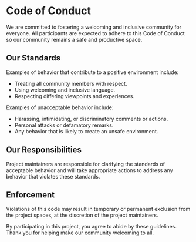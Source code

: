 # Code of Conduct

We are committed to fostering a welcoming and inclusive community for everyone. All participants are expected to adhere to this Code of Conduct so our community remains a safe and productive space.

## Our Standards

Examples of behavior that contribute to a positive environment include:
- Treating all community members with respect.
- Using welcoming and inclusive language.
- Respecting differing viewpoints and experiences.

Examples of unacceptable behavior include:
- Harassing, intimidating, or discriminatory comments or actions.
- Personal attacks or defamatory remarks.
- Any behavior that is likely to create an unsafe environment.

## Our Responsibilities

Project maintainers are responsible for clarifying the standards of acceptable behavior and will take appropriate actions to address any behavior that violates these standards.


## Enforcement

Violations of this code may result in temporary or permanent exclusion from the project spaces, at the discretion of the project maintainers.

By participating in this project, you agree to abide by these guidelines. Thank you for helping make our community welcoming to all.


